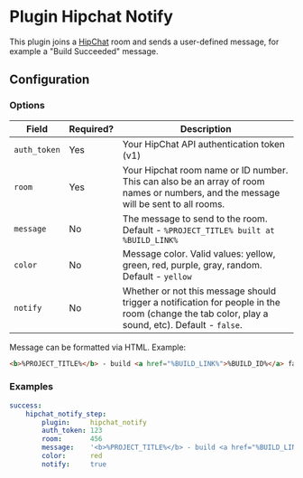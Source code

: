 Plugin Hipchat Notify
=====================

This plugin joins a [HipChat](https://www.hipchat.com/) room and sends a user-defined message, for example a 
"Build Succeeded" message.

Configuration
-------------

### Options

| Field | Required? | Description |
|-------|-----------|-------------|
| `auth_token` | Yes | Your HipChat API authentication token (v1) |
| `room`       | Yes | Your Hipchat room name or ID number. This can also be an array of room names or numbers, and the message will be sent to all rooms. |
| `message`    | No  | The message to send to the room. Default - `%PROJECT_TITLE% built at %BUILD_LINK%` |
| `color`      | No  | Message color. Valid values: yellow, green, red, purple, gray, random. Default - `yellow`|
| `notify`     | No  | Whether or not this message should trigger a notification for people in the room (change the tab color, play a sound, etc). Default - `false`. |

Message can be formatted via HTML. Example:
```html
<b>%PROJECT_TITLE%</b> - build <a href="%BUILD_LINK%">%BUILD_ID%</a> failed!
```

### Examples

```yml
success:
    hipchat_notify_step:
        plugin:     hipchat_notify
        auth_token: 123
        room:       456
        message:    '<b>%PROJECT_TITLE%</b> - build <a href="%BUILD_LINK%">%BUILD_ID%</a> failed!'
        color:      red
        notify:     true
```
